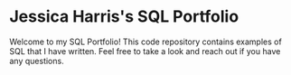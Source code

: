 # Jessica Harris's SQL Portfolio

Welcome to my SQL Portfolio! This code repository contains examples of SQL that I have written. Feel free to take a look and reach out if you have any questions.
